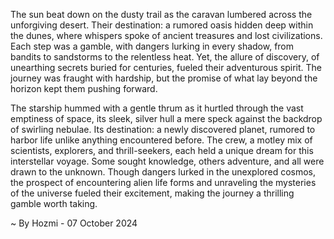 
The sun beat down on the dusty trail as the caravan lumbered across the unforgiving desert. Their destination: a rumored oasis hidden deep within the dunes, where whispers spoke of ancient treasures and lost civilizations.  Each step was a gamble, with dangers lurking in every shadow, from bandits to sandstorms to the relentless heat. Yet, the allure of discovery, of unearthing secrets buried for centuries, fueled their adventurous spirit.  The journey was fraught with hardship, but the promise of what lay beyond the horizon kept them pushing forward.

The starship hummed with a gentle thrum as it hurtled through the vast emptiness of space, its sleek, silver hull a mere speck against the backdrop of swirling nebulae.  Its destination: a newly discovered planet, rumored to harbor life unlike anything encountered before. The crew, a motley mix of scientists, explorers, and thrill-seekers, each held a unique dream for this interstellar voyage. Some sought knowledge, others adventure, and all were drawn to the unknown. Though dangers lurked in the unexplored cosmos, the prospect of encountering alien life forms and unraveling the mysteries of the universe fueled their excitement, making the journey a thrilling gamble worth taking. 

~ By Hozmi - 07 October 2024
